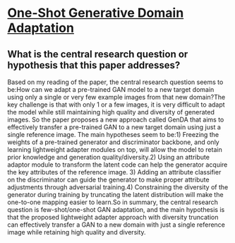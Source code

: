 # [One-Shot Generative Domain Adaptation](https://arxiv.org/abs/2111.09876)

## What is the central research question or hypothesis that this paper addresses?

 Based on my reading of the paper, the central research question seems to be:How can we adapt a pre-trained GAN model to a new target domain using only a single or very few example images from that new domain?The key challenge is that with only 1 or a few images, it is very difficult to adapt the model while still maintaining high quality and diversity of generated images. So the paper proposes a new approach called GenDA that aims to effectively transfer a pre-trained GAN to a new target domain using just a single reference image. The main hypotheses seem to be:1) Freezing the weights of a pre-trained generator and discriminator backbone, and only learning lightweight adapter modules on top, will allow the model to retain prior knowledge and generation quality/diversity.2) Using an attribute adaptor module to transform the latent code can help the generator acquire the key attributes of the reference image. 3) Adding an attribute classifier on the discriminator can guide the generator to make proper attribute adjustments through adversarial training.4) Constraining the diversity of the generator during training by truncating the latent distribution will make the one-to-one mapping easier to learn.So in summary, the central research question is few-shot/one-shot GAN adaptation, and the main hypothesis is that the proposed lightweight adapter approach with diversity truncation can effectively transfer a GAN to a new domain with just a single reference image while retaining high quality and diversity.
